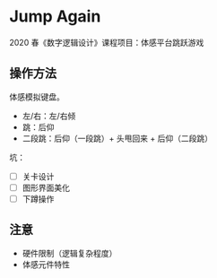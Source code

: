 # Jump Again

2020 春《数字逻辑设计》课程项目：体感平台跳跃游戏

## 操作方法

体感模拟键盘。

* 左/右：左/右倾
* 跳：后仰
* 二段跳：后仰（一段跳）+ 头甩回来 + 后仰（二段跳）

坑：
- [ ] 关卡设计
- [ ] 图形界面美化
- [ ] 下蹲操作

## 注意

* 硬件限制（逻辑复杂程度）
* 体感元件特性

